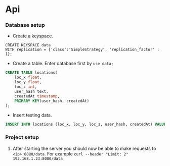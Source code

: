 # Api

### Database setup
- Create a keyspace.

```
CREATE KEYSPACE data
WITH replication = {'class':'SimpleStrategy', 'replication_factor' : 1};
```
- Create a table. Enter database first by `use data;`

```sql
CREATE TABLE locations(
    loc_x float,
    loc_y float,
    loc_z int,
    user_hash text,
    createdAt timestamp,
    PRIMARY KEY(user_hash, createdAt)
);
```
- Insert testing data.

```sql
INSERT INTO locations (loc_x, loc_y, loc_z, user_hash, createdAt) VALUES (123, 321, 2, 'hell yeah', '2015-05-03 13:30:54.234');
```

### Project setup

1. After starting the server you should now be able to make requests to ```<ip>:8080/data```. For example ```curl --header "Limit: 2" 192.168.1.23:8080/data ```
